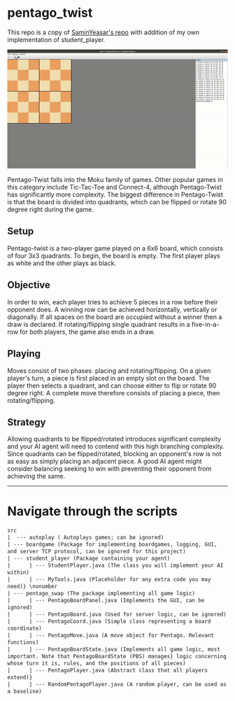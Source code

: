 # pentago_twist

This repo is a copy of [SaminYeasar's repo](https://github.com/SaminYeasar/pentago_twist) with addition of my own implementation of student_player.

![](image/game.gif)


Pentago-Twist falls into the Moku family of games. Other popular games in this category include Tic-Tac-Toe and Connect-4, although Pentago-Twist has significantly more complexity. The biggest difference in
Pentago-Twist is that the board is divided into quadrants, which can be flipped or rotate 90 degree right during the game.

## Setup 
Pentago-twist is a two-player game played on a 6x6 board, which consists of four 3x3 quadrants. To begin, the board is empty. The first player plays as white and the other plays as black.


## Objective 
In order to win, each player tries to achieve 5 pieces in a row before their opponent does. A winning row can be achieved horizontally, vertically or diagonally. If all spaces on the board are occupied without a winner then a draw is declared. If rotating/flipping single quadrant results in a five-in-a-row for both players, the game also ends in a draw.


## Playing
Moves consist of two phases: placing and rotating/flipping. On a given player's turn, a piece is first placed in an empty slot on the board. The player then selects a quadrant, and can choose either to flip or rotate 90 degree right. A
complete move therefore consists of placing a piece, then rotating/flipping.

## Strategy
Allowing quadrants to be flipped/rotated introduces significant complexity and your AI agent will need to contend with this high branching complexity. Since quadrants can be flipped/rotated, blocking an opponent's row is not as easy as simply placing an adjacent piece. A good AI agent might consider balancing seeking to win with preventing their opponent from achieving the same.

---

# Navigate through the scripts

    src  
    |  --- autoplay ( Autoplays games; can be ignored) 
    | --- boardgame (Package for implementing boardgames, logging, GUI, and server TCP protocol, can be ignored for this project)
    | --- student_player (Package containing your agent)
    |      | --- StudentPlayer.java (The class you will implement your AI within)
    |      | --- MyTools.java (Placeholder for any extra code you may need)} \nonumber 
    | --- pentago_swap (The package implementing all game logic)
    |      | --- PentagoBoardPanel.java (Implements the GUI, can be ignored)
    |      | --- PentagoBoard.java (Used for server logic, can be ignored)
    |      | --- PentagoCoord.java (Simple class representing a board coordinate)
    |      | --- PentagoMove.java (A move object for Pentago. Relevant functions)
    |      | --- PentagoBoardState.java (Implements all game logic, most important. Note that PentagoBoardState (PBS) manages} logic concerning whose turn it is, rules, and the positions of all pieces)
    |      | --- PentagoPlayer.java (Abstract class that all players extend)} 
    |      | --- RandomPentagoPlayer.java (A random player, can be used as a baseline)

